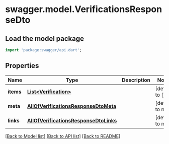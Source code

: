# swagger.model.VerificationsResponseDto

## Load the model package
```dart
import 'package:swagger/api.dart';
```

## Properties
Name | Type | Description | Notes
------------ | ------------- | ------------- | -------------
**items** | [**List&lt;Verification&gt;**](Verification.md) |  | [default to []]
**meta** | [**AllOfVerificationsResponseDtoMeta**](AllOfVerificationsResponseDtoMeta.md) |  | [default to null]
**links** | [**AllOfVerificationsResponseDtoLinks**](AllOfVerificationsResponseDtoLinks.md) |  | [default to null]

[[Back to Model list]](../README.md#documentation-for-models) [[Back to API list]](../README.md#documentation-for-api-endpoints) [[Back to README]](../README.md)

